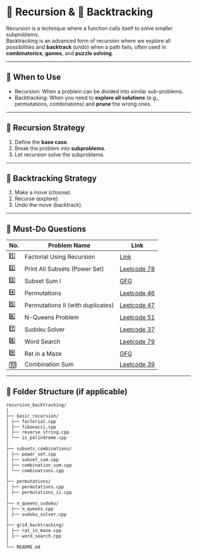 # 🔁 Recursion & 🔄 Backtracking

Recursion is a technique where a function calls itself to solve smaller subproblems.  
Backtracking is an advanced form of recursion where we explore all possibilities and **backtrack** (undo) when a path fails, often used in **combinatorics**, **games**, and **puzzle solving**.

---

## 🧠 When to Use

- Recursion: When a problem can be divided into similar sub-problems.
- Backtracking: When you need to **explore all solutions** (e.g., permutations, combinations) and **prune** the wrong ones.

---

## 🔄 Recursion Strategy

1. Define the **base case**.
2. Break the problem into **subproblems**.
3. Let recursion solve the subproblems.

---

## 🧩 Backtracking Strategy

1. Make a move (choose).
2. Recurse (explore).
3. Undo the move (backtrack).

---

## 🔗 Must-Do Questions

| No. | Problem Name | Link |
|-----|--------------|------|
| 1️⃣ | Factorial Using Recursion | [Link](https://www.geeksforgeeks.org/program-for-factorial-of-a-number/) |
| 2️⃣ | Print All Subsets (Power Set) | [Leetcode 78](https://leetcode.com/problems/subsets/) |
| 3️⃣ | Subset Sum I | [GFG](https://www.geeksforgeeks.org/subset-sum-problem/) |
| 4️⃣ | Permutations | [Leetcode 46](https://leetcode.com/problems/permutations/) |
| 5️⃣ | Permutations II (with duplicates) | [Leetcode 47](https://leetcode.com/problems/permutations-ii/) |
| 6️⃣ | N-Queens Problem | [Leetcode 51](https://leetcode.com/problems/n-queens/) |
| 7️⃣ | Sudoku Solver | [Leetcode 37](https://leetcode.com/problems/sudoku-solver/) |
| 8️⃣ | Word Search | [Leetcode 79](https://leetcode.com/problems/word-search/) |
| 9️⃣ | Rat in a Maze | [GFG](https://www.geeksforgeeks.org/rat-in-a-maze-backtracking-2/) |
| 🔟 | Combination Sum | [Leetcode 39](https://leetcode.com/problems/combination-sum/) |

---



## 📁 Folder Structure (if applicable)

```bash
recursion_backtracking/
│
├── basic_recursion/
│ ├── factorial.cpp
│ ├── fibonacci.cpp
│ ├── reverse_string.cpp
│ └── is_palindrome.cpp
│
├── subsets_combinations/
│ ├── power_set.cpp
│ ├── subset_sum.cpp
│ ├── combination_sum.cpp
│ └── combinations.cpp
│
├── permutations/
│ ├── permutations.cpp
│ ├── permutations_ii.cpp
│
├── n_queens_sudoku/
│ ├── n_queens.cpp
│ ├── sudoku_solver.cpp
│
├── grid_backtracking/
│ ├── rat_in_maze.cpp
│ ├── word_search.cpp
│
└── README.md